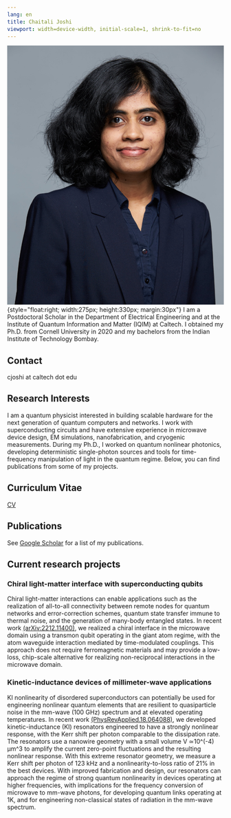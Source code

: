 ```yaml
---
lang: en
title: Chaitali Joshi
viewport: width=device-width, initial-scale=1, shrink-to-fit=no
---
```


![](img/websitephoto.jpg){style="float:right; width:275px; height:330px; margin:30px"}
I am a Postdoctoral Scholar in the Department of Electrical Engineering and at the Institute of Quantum Information and Matter (IQIM) at Caltech. I obtained my Ph.D. from Cornell University in 2020 and my bachelors from the Indian Institute of Technology Bombay. 

## Contact
cjoshi at caltech dot edu

## Research Interests
I am a quantum physicist interested in building scalable hardware for the next generation of quantum computers and networks. I work with superconducting circuits and have extensive experience in microwave device design, EM simulations, nanofabrication, and cryogenic measurements. During my Ph.D., I worked on quantum nonlinear photonics, developing deterministic single-photon sources and tools for time-frequency manipulation of light in the quantum regime. Below, you can find publications from some of my projects.

## Curriculum Vitae 
[CV](ChaitaliJoshiCV-2023.pdf)

## Publications
See [Google Scholar](https://scholar.google.com/citations?user=j9YF444AAAAJ&hl=en&oi=ao) for a list of my publications. 

## Current research projects 
### Chiral light-matter interface with superconducting qubits
Chiral light-matter interactions can enable applications such as the realization of all-to-all connectivity between remote nodes for quantum networks and error-correction schemes, quantum state transfer immune to thermal noise, and the generation of many-body entangled states. In recent work [(arXiv:2212.11400)](https://arxiv.org/abs/2212.11400), we realized a chiral interface in the microwave domain using a transmon qubit operating in the giant atom regime, with the atom waveguide interaction mediated by time-modulated couplings. This approach does not require ferromagnetic materials and may provide a low-loss, chip-scale alternative for realizing non-reciprocal interactions in the microwave domain. 

### Kinetic-inductance devices of millimeter-wave applications 
KI nonlinearity of disordered superconductors can potentially be used for engineering nonlinear quantum elements that are resilient to quasiparticle noise in the mm-wave (100 GHz) spectrum and at elevated operating temperatures. In recent work [(PhysRevApplied.18.064088)](https://journals.aps.org/prapplied/abstract/10.1103/PhysRevApplied.18.064088), we developed kinetic-inductance (KI) resonators engineered to have a strongly nonlinear response, with the Kerr shift per photon comparable to the dissipation rate. The resonators use a nanowire geometry with a small volume V ≃10^(-4) μm^3 to amplify the current zero-point fluctuations and the resulting nonlinear response. With this extreme resonator geometry, we measure a Kerr shift per photon of 123 kHz and a nonlinearity-to-loss ratio of 21\% in the best devices. With improved fabrication and design, our resonators can approach the regime of strong quantum nonlinearity in devices operating at higher frequencies, with implications for the frequency conversion of microwave to mm-wave photons, for developing quantum links operating at 1K, and for engineering non-classical states of radiation in the mm-wave spectrum. 
